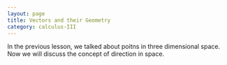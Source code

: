 ```yaml
---
layout: page
title: Vectors and their Geometry
category: calculus-III
---
```


In the previous lesson, we talked about poitns in three dimensional space. Now we will discuss the concept of direction in space. 

